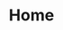 ---
home: true
title: Home
heroText: Enorith
tagline: A golang framework for web artisan
actions:
  - text: Get Started
    link: /guide/getting-started.html
    type: primary
  - text: Introduction
    link: /introduction/about.html
    type: secondary
features:
  - title: Simplicity first
    details: Less code, powerfull features.
  - title: Components
    details: Extract service as components.
  - title: IoC-Container
    details: Inject dependency automaticly.
  - title: Not only for web
    details: App service design can run any daemon service.
  - title: More...
    details: Waitting for discover. 

footer: MIT Licensed | Copyright © 2021-present Cao Jiayuan
---
